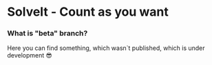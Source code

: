 # SolveIt - Count as you want
### What is "beta" branch?
Here you can find something, which wasn`t published, which is under development 😎
